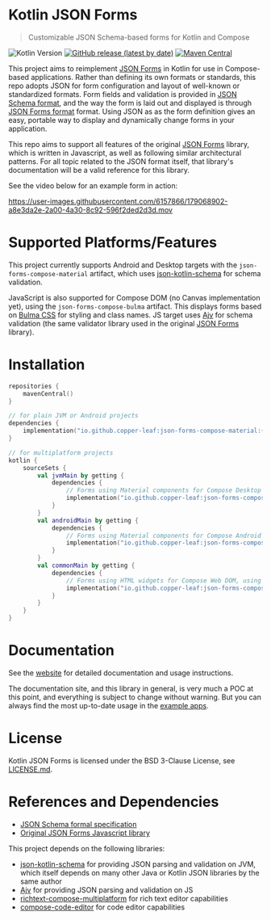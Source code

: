 ---
---

# Kotlin JSON Forms

> Customizable JSON Schema-based forms for Kotlin and Compose

![Kotlin Version](https://img.shields.io/badge/Kotlin-1.7.20-orange)
[![GitHub release (latest by date)](https://img.shields.io/github/v/release/copper-leaf/kotlin-json-forms)](https://github.com/copper-leaf/kotlin-json-forms/releases)
[![Maven Central](https://img.shields.io/maven-central/v/io.github.copper-leaf/json-forms-core)](https://search.maven.org/artifact/io.github.copper-leaf/json-forms-core)

This project aims to reimplement [JSON Forms](https://github.com/eclipsesource/jsonforms) in Kotlin for use in
Compose-based applications. Rather than defining its own formats or standards, this repo adopts JSON for form
configuration and layout of well-known or standardized formats. Form fields and validation is provided in
[JSON Schema format](https://json-schema.org/), and the way the form is laid out and displayed is through
[JSON Forms format](https://github.com/eclipsesource/jsonforms) format. Using JSON as as the form definition gives an
easy, portable way to display and dynamically change forms in your application.

This repo aims to support all features of the original [JSON Forms](https://github.com/eclipsesource/jsonforms) library,
which is written in Javascript, as well as following similar architectural patterns. For all topic related to the JSON
format itself, that library's documentation will be a valid reference for this library.

See the video below for an example form in action:

https://user-images.githubusercontent.com/6157866/179068902-a8e3da2e-2a00-4a30-8c92-596f2ded2d3d.mov

# Supported Platforms/Features

This project currently supports Android and Desktop targets with the `json-forms-compose-material` artifact, which uses
[json-kotlin-schema](https://github.com/pwall567/json-kotlin-schema) for schema validation.

JavaScript is also supported for Compose DOM (no Canvas implementation yet), using the `json-forms-compose-bulma` 
artifact. This displays forms based on [Bulma CSS](https://bulma.io/) for styling and class names. JS target uses 
[Ajv](https://github.com/ajv-validator/ajv) for schema validation (the same validator library used in the original
[JSON Forms](https://github.com/eclipsesource/jsonforms) library). 

# Installation

```kotlin
repositories {
    mavenCentral()
}

// for plain JVM or Android projects
dependencies {
    implementation("io.github.copper-leaf:json-forms-compose-material:{{site.version}}")
}

// for multiplatform projects
kotlin {
    sourceSets {
        val jvmMain by getting {
            dependencies {
                // Forms using Material components for Compose Desktop
                implementation("io.github.copper-leaf:json-forms-compose-material:{{site.version}}")
            }
        }
        val androidMain by getting {
            dependencies {
                // Forms using Material components for Compose Android
                implementation("io.github.copper-leaf:json-forms-compose-material:{{site.version}}")
            }
        }
        val commonMain by getting {
            dependencies {
                // Forms using HTML widgets for Compose Web DOM, using Bulma CSS framework for styling
                implementation("io.github.copper-leaf:json-forms-compose-bulma:{{site.version}}")
            }
        }
    }
}
```

# Documentation

See the [website](https://copper-leaf.github.io/kotlin-json-forms/) for detailed documentation and usage instructions.

The documentation site, and this library in general, is very much a POC at this point, and everything is subject to 
change without warning. But you can always find the most up-to-date usage in the
[example apps](https://github.com/copper-leaf/kotlin-json-forms/tree/main/example).

# License

Kotlin JSON Forms is licensed under the BSD 3-Clause License, see [LICENSE.md](https://github.com/copper-leaf/kotlin-json-forms/tree/main/LICENSE.md).

# References and Dependencies

- [JSON Schema formal specification](https://json-schema.org/)
- [Original JSON Forms Javascript library](https://github.com/eclipsesource/jsonforms)

This project depends on the following libraries:

- [json-kotlin-schema](https://github.com/pwall567/json-kotlin-schema) for providing JSON parsing and validation on JVM,
  which itself depends on many other Java or Kotlin JSON libraries by the same author
- [Ajv](https://github.com/ajv-validator/ajv) for providing JSON parsing and validation on JS
- [richtext-compose-multiplatform](https://github.com/Wavesonics/richtext-compose-multiplatform) for rich text editor capabilities
- [compose-code-editor](https://github.com/Qawaz/compose-code-editor) for code editor capabilities
